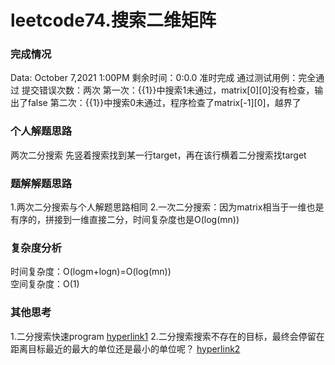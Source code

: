 # leetcode74.搜索二维矩阵

### 完成情况
Data:  October 7,2021 1:00PM
剩余时间：0:0.0 准时完成 
通过测试用例：完全通过
提交错误次数：两次
第一次：{{1}}中搜索1未通过，matrix\[0]\[0]没有检查，输出了false
第二次：{{1}}中搜索0未通过，程序检查了matrix\[-1]\[0]，越界了

### 个人解题思路
两次二分搜索
先竖着搜索找到某一行target，再在该行横着二分搜索找target

### 题解解题思路
1.两次二分搜索与个人解题思路相同
2.一次二分搜索：因为matrix相当于一维也是有序的，拼接到一维直接二分，时间复杂度也是O(log(mn)) 

### 复杂度分析
时间复杂度：O(logm+logn)=O(log(mn))  
空间复杂度：O(1)

### 其他思考
1.二分搜索快速program [hyperlink1](../thought/Binarysearch.md)
2.二分搜索搜索不存在的目标，最终会停留在距离目标最近的最大的单位还是最小的单位呢？ [hyperlink2](../thought/Binarysearch.md) 

